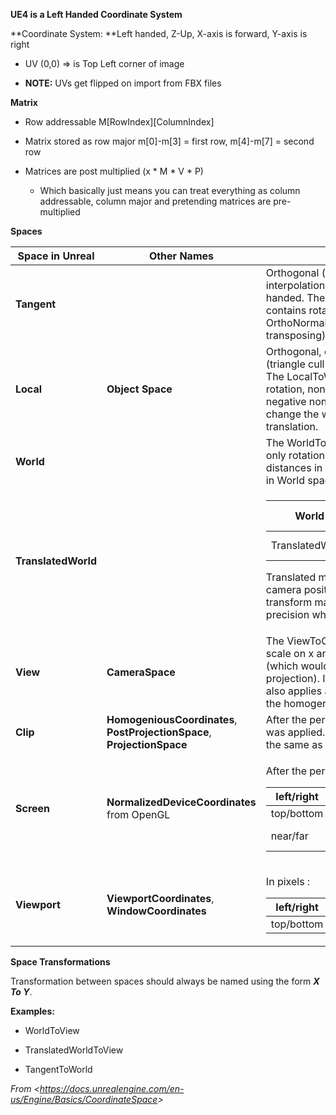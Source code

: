 **UE4 is a Left Handed Coordinate System**

**Coordinate System: **Left handed, Z-Up, X-axis is forward, Y-axis is right

- UV (0,0) =&gt; is Top Left corner of image

- **NOTE:** UVs get flipped on import from FBX files

**Matrix**

- Row addressable M\[RowIndex\]\[ColumnIndex\]

- Matrix stored as row major m\[0\]-m\[3\] = first row, m\[4\]-m\[7\] = second row

- Matrices are post multiplied (x \* M \* V \* P)

  - Which basically just means you can treat everything as column addressable, column major and pretending matrices are pre-multiplied

**Spaces**

<table><thead><tr class="header"><th><strong>Space in Unreal</strong></th><th><strong>Other Names</strong></th><th><strong>Description</strong></th></tr></thead><tbody><tr class="odd"><td><strong>Tangent</strong></td><td> </td><td>Orthogonal (can deviate after interpolation), can be left or right handed. The TangentToLocal transform contains rotation only, so it is OrthoNormal (can be inverted by transposing).</td></tr><tr class="even"><td><strong>Local</strong></td><td><strong>Object Space</strong></td><td>Orthogonal, can be left or right handed (triangle cull order needs adjustment). The LocalToWorld transform contains rotation, non-uniform scaling (including negative non-uniform scaling which can change the winding order), and translation.</td></tr><tr class="odd"><td><strong>World</strong></td><td> </td><td>The WorldToView transform contains only rotation and translation, so distances in View space are the same as in World space.</td></tr><tr class="even"><td><strong>TranslatedWorld</strong></td><td> </td><td><table><thead><tr class="header"><th>World</th><th>TranslatedWorld - PreViewTranslation</th></tr></thead><tbody><tr class="odd"><td>TranslatedWorld</td><td>World + PreViewTranslation</td></tr></tbody></table><p>Translated matrices are used to remove camera position from the combined transform matrices, which improves precision when transforming vertices.</p></td></tr><tr class="odd"><td><strong>View</strong></td><td><strong>CameraSpace</strong></td><td>The ViewToClip transform contains scale on x and y, but no translation (which would be an off center projection). It scales and translates z. It also applies a projection to convert into the homogeneous ClipSpace.</td></tr><tr class="even"><td><strong>Clip</strong></td><td><strong>HomogeniousCoordinates</strong>, <strong>PostProjectionSpace</strong>, <strong>ProjectionSpace</strong></td><td>After the perspective projection matrix was applied. Note that W in Clip space is the same as View Space Z.</td></tr><tr class="odd"><td><strong>Screen</strong></td><td><strong>NormalizedDeviceCoordinates</strong> from OpenGL</td><td><p>After the perspective divide:</p><table><thead><tr class="header"><th>left/right</th><th>-1,1</th></tr></thead><tbody><tr class="odd"><td>top/bottom</td><td>1,-1</td></tr><tr class="even"><td>near/far</td><td>0,1 (OpenGL RHI needs to transform this to -1,1)</td></tr></tbody></table></td></tr><tr class="even"><td><strong>Viewport</strong></td><td><strong>ViewportCoordinates</strong>, <strong>WindowCoordinates</strong></td><td><p>In pixels :</p><table><thead><tr class="header"><th>left/right</th><th>0, width-1</th></tr></thead><tbody><tr class="odd"><td>top/bottom</td><td>0, height-1</td></tr></tbody></table></td></tr></tbody></table>

**Space Transformations**

Transformation between spaces should always be named using the form **_X To Y_**.

**Examples:**

- WorldToView

- TranslatedWorldToView

- TangentToWorld

_From &lt;<https://docs.unrealengine.com/en-us/Engine/Basics/CoordinateSpace>&gt;_
